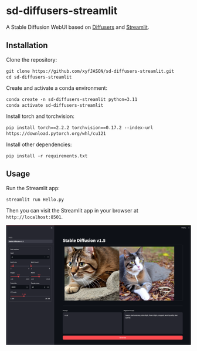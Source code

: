 # sd-diffusers-streamlit

A Stable Diffusion WebUI based on [Diffusers](https://huggingface.co/docs/diffusers/index) and [Streamlit](https://streamlit.io/).



## Installation

Clone the repository:

```shell
git clone https://github.com/xyfJASON/sd-diffusers-streamlit.git
cd sd-diffusers-streamlit
```

Create and activate a conda environment:

```shell
conda create -n sd-diffusers-streamlit python=3.11
conda activate sd-diffusers-streamlit
```

Install torch and torchvision:

```shell
pip install torch==2.2.2 torchvision==0.17.2 --index-url https://download.pytorch.org/whl/cu121
```

Install other dependencies:

```shell
pip install -r requirements.txt
```



## Usage

Run the Streamlit app:

```shell
streamlit run Hello.py
```

Then you can visit the Streamlit app in your browser at `http://localhost:8501`.

![](./assets/demo.png)

